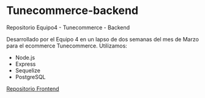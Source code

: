 # Tunecommerce-backend

Repositorio Equipo4 - Tunecommerce - Backend

Desarrollado por el Equipo 4 en un lapso de dos semanas del mes de Marzo para el ecommerce Tunecommerce.
 Utilizamos:
* Node.js
* Express
* Sequelize
* PostgreSQL

[Repositorio Frontend](https://github.com/NeilenC/Tunecommerce-frontend/tree/main)


